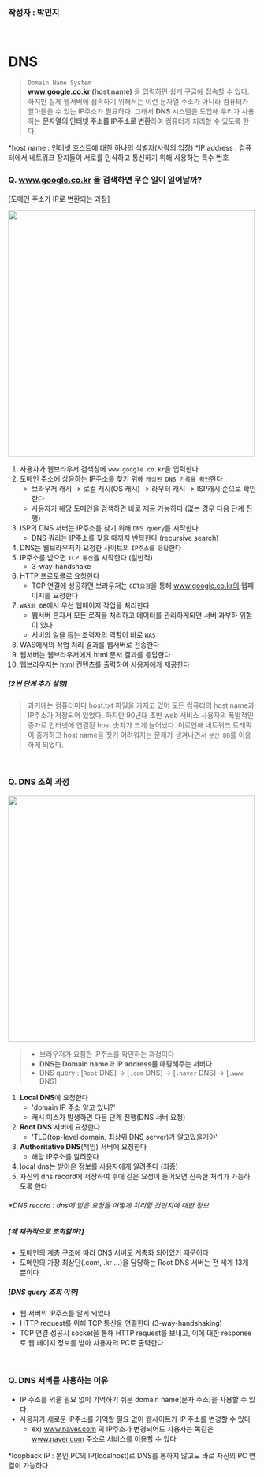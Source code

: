 ### 작성자 : 박민지
<br>

# DNS
> `Domain Name System`<br>
> **www.google.co.kr (host name)** 을 입력하면 쉽게 구글에 접속할 수 있다. 하지만 실제 웹서버에 접속하기 위해서는 이런 문자열 주소가 아니라 컴퓨터가 알아들을 수 있는 IP주소가 필요하다. 그래서 **DNS** 시스템을 도입해 우리가 사용하는 **문자열의 인터넷 주소를 IP주소로 변환**하여 컴퓨터가 처리할 수 있도록 한다.

*host name : 인터넷 호스트에 대한 하나의 식별자(사람의 입장)
*IP address : 컴퓨터에서 네트워크 장치들이 서로를 인식하고 통신하기 위해 사용하는 특수 번호

### Q. www.google.co.kr 을 검색하면 무슨 일이 일어날까?
[도메인 주소가 IP로 변환되는 과정]

<img width="500" src="https://github.com/EN-CS-STUDY/CS_STUDY/assets/100523178/602f791d-c576-44ee-b07a-955f7240e724">
<br>

1. 사용자가 웹브라우저 검색창에 `www.google.co.kr`을 입력한다 
2. 도메인 주소에 상응하는 IP주소를 찾기 위해 `캐싱된 DNS 기록을 확인`한다
   - 브라우저 캐시 -> 로컬 캐시(OS 캐시) -> 라우터 캐시 -> ISP캐시 순으로 확인한다
   - 사용자가 해당 도메인을 검색하면 바로 제공 가능하다 (없는 경우 다음 단계 진행)
3. ISP의 DNS 서버는 IP주소를 찾기 위해 `DNS query`를 시작한다
   - DNS 쿼리는 IP주소를 찾을 때까지 반복한다 (recursive search)
4. DNS는 웹브라우저가 요청한 사이트의 `IP주소를 응답`한다
5. IP주소를 받으면 `TCP 통신`을 시작한다 (일반적)
   - 3-way-handshake
6. HTTP 프로토콜로 요청한다
   - TCP 연결에 성공하면 브라우저는 `GET요청`을 통해 www.google.co.kr의 웹페이지를 요청한다
7. `WAS와 DB`에서 우선 웹페이지 작업을 처리한다
   - 웹서버 혼자서 모든 로직을 처리하고 데이터를 관리하게되면 서버 과부하 위험이 있다
   - 서버의 일을 돕는 조력자의 역할이 바로 `WAS`
8. WAS에서의 작업 처리 결과를 웹서버로 전송한다
9. 웹서버는 웹브라우저에게 html 문서 결과를 응답한다
10. 웹브라우저는 html 컨텐츠를 출력하여 사용자에게 제공한다 

##### [2번 단계 추가 설명]
>과거에는 컴퓨터마다 host.txt 파일을 가지고 있어 모든 컴퓨터의 host name과 IP주소가 저장되어 있었다. 하지만 90년대 초반 web 서비스 사용자의 폭발적인 증가로 인터넷에 연결된 host 숫자가 크게 늘어났다. 이로인해 네트워크 트래픽이 증가하고 host name을 짓기 어려워지는 문제가 생겨나면서 `분산 DB`를 이용하게 되었다.
<br>


### Q. DNS 조회 과정
<img width="500" src="https://github.com/EN-CS-STUDY/CS_STUDY/assets/100523178/413bff35-6259-428b-b467-1ec3179ac59f">

> - 브라우저가 요청한 IP주소를 확인하는 과정이다
> - **DNS는 Domain name과 IP address를 매핑해주는 서버다**
> - DNS query : [`Root` DNS] -> [`.com` DNS] -> [`.naver` DNS] -> [`.www` DNS]

1. **Local DNS**에 요청한다
   - 'domain IP 주소 알고 있니?'
   - 캐시 미스가 발생하면 다음 단계 진행(DNS 서버 요청)
2. **Root DNS** 서버에 요청한다
   - 'TLD(top-level domain, 최상위 DNS server)가 알고있을거야'
3. **Authoritative DNS**(책임) 서버에 요청한다
   - 해당 IP주소를 알려준다
4. local dns는 받아온 정보를 사용자에게 알려준다 (최종)
5. 자신의 dns record에 저장하여 후에 같은 요청이 들어오면 신속한 처리가 가능하도록 한다

###### *DNS record : dns에 받은 요청을 어떻게 처리할 것인지에 대한 정보

##### [왜 재귀적으로 조회할까?]
- 도메인의 계층 구조에 따라 DNS 서버도 계층화 되어있기 때문이다
- 도메인의 가장 최상단(.com, .kr ...)을 담당하는 Root DNS 서버는 전 세계 13개 뿐이다

##### [DNS query 조회 이후]
- 웹 서버의 IP주소를 알게 되었다
- HTTP request를 위해 TCP 통신을 연결한다 (3-way-handshaking)
- TCP 연결 성공시 socket을 통해 HTTP request를 보내고, 이에 대한 response로 웹 페이지 정보를 받아 사용자의 PC로 출력한다
<br>

### Q. DNS 서버를 사용하는 이유
- IP 주소를 외울 필요 없이 기억하기 쉬운 domain name(문자 주소)을 사용할 수 있다
- 사용자가 새로운 IP주소를 기억할 필요 없이 웹사이트가 IP 주소를 변경할 수 있다
  - ex) www.naver.com 의 IP주소가 변경되어도 사용자는 똑같은 www.naver.com 주소로 서비스를 이용할 수 있다

*loopback IP : 본인 PC의 IP(localhost)로 DNS를 통하지 않고도 바로 자신의 PC 연결이 가능하다
